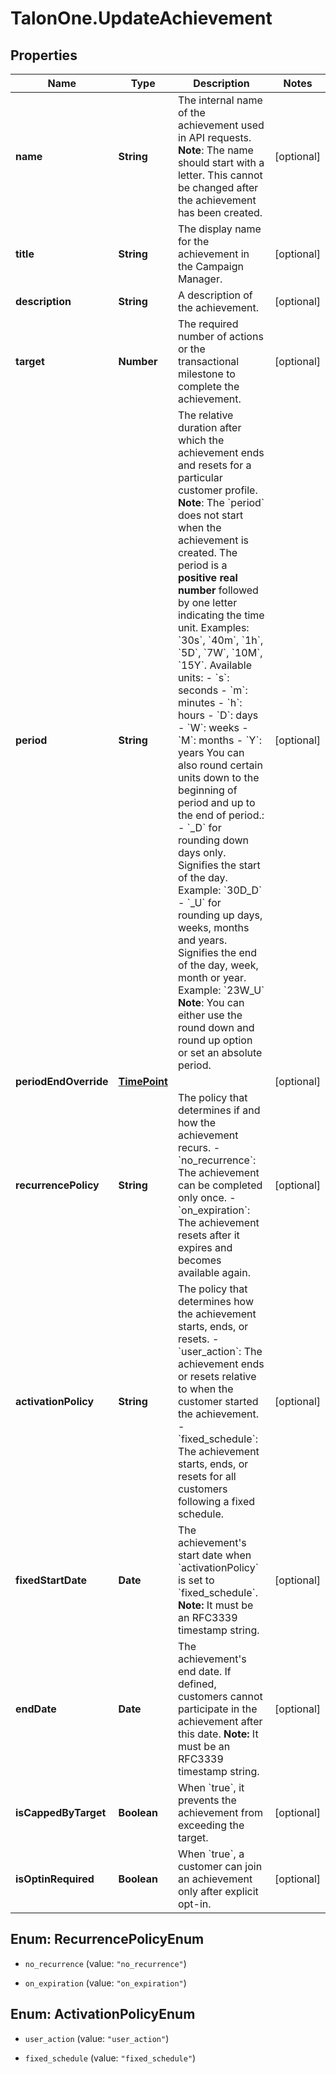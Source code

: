 # TalonOne.UpdateAchievement

## Properties

Name | Type | Description | Notes
------------ | ------------- | ------------- | -------------
**name** | **String** | The internal name of the achievement used in API requests.  **Note**: The name should start with a letter. This cannot be changed after the achievement has been created.  | [optional] 
**title** | **String** | The display name for the achievement in the Campaign Manager. | [optional] 
**description** | **String** | A description of the achievement. | [optional] 
**target** | **Number** | The required number of actions or the transactional milestone to complete the achievement. | [optional] 
**period** | **String** | The relative duration after which the achievement ends and resets for a particular customer profile.  **Note**: The &#x60;period&#x60; does not start when the achievement is created.  The period is a **positive real number** followed by one letter indicating the time unit.  Examples: &#x60;30s&#x60;, &#x60;40m&#x60;, &#x60;1h&#x60;, &#x60;5D&#x60;, &#x60;7W&#x60;, &#x60;10M&#x60;, &#x60;15Y&#x60;.  Available units:  - &#x60;s&#x60;: seconds - &#x60;m&#x60;: minutes - &#x60;h&#x60;: hours - &#x60;D&#x60;: days - &#x60;W&#x60;: weeks - &#x60;M&#x60;: months - &#x60;Y&#x60;: years  You can also round certain units down to the beginning of period and up to the end of period.: - &#x60;_D&#x60; for rounding down days only. Signifies the start of the day. Example: &#x60;30D_D&#x60; - &#x60;_U&#x60; for rounding up days, weeks, months and years. Signifies the end of the day, week, month or year. Example: &#x60;23W_U&#x60;  **Note**: You can either use the round down and round up option or set an absolute period.  | [optional] 
**periodEndOverride** | [**TimePoint**](TimePoint.md) |  | [optional] 
**recurrencePolicy** | **String** | The policy that determines if and how the achievement recurs. - &#x60;no_recurrence&#x60;: The achievement can be completed only once. - &#x60;on_expiration&#x60;: The achievement resets after it expires and becomes available again.  | [optional] 
**activationPolicy** | **String** | The policy that determines how the achievement starts, ends, or resets. - &#x60;user_action&#x60;: The achievement ends or resets relative to when the customer started the achievement. - &#x60;fixed_schedule&#x60;: The achievement starts, ends, or resets for all customers following a fixed schedule.  | [optional] 
**fixedStartDate** | **Date** | The achievement&#39;s start date when &#x60;activationPolicy&#x60; is set to &#x60;fixed_schedule&#x60;.  **Note:** It must be an RFC3339 timestamp string.  | [optional] 
**endDate** | **Date** | The achievement&#39;s end date. If defined, customers cannot participate in the achievement after this date.  **Note:** It must be an RFC3339 timestamp string.  | [optional] 
**isCappedByTarget** | **Boolean** | When &#x60;true&#x60;, it prevents the achievement from exceeding the target. | [optional] 
**isOptinRequired** | **Boolean** | When &#x60;true&#x60;, a customer can join an achievement only after explicit opt-in. | [optional] 



## Enum: RecurrencePolicyEnum


* `no_recurrence` (value: `"no_recurrence"`)

* `on_expiration` (value: `"on_expiration"`)





## Enum: ActivationPolicyEnum


* `user_action` (value: `"user_action"`)

* `fixed_schedule` (value: `"fixed_schedule"`)




